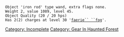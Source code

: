 `Object 'iron rod' type wand, extra flags none.`  
`Weight 2, value 1089, level 45.`  
`Object Quality (20 / 20 hps)`  
`Has 2(2) charges at level 30 '`[`faerie`` ``fog`](Faerie_Fog "wikilink")`'.`

[Category: Incomplete](Category:_Incomplete "wikilink") [Category: Gear
In Haunted Forest](Category:_Gear_In_Haunted_Forest "wikilink")
